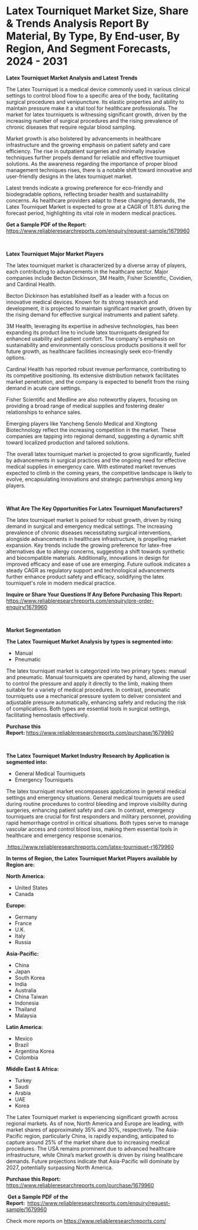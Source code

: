 <p><h1>Latex Tourniquet Market Size, Share & Trends Analysis Report By Material, By Type, By End-user, By Region, And Segment Forecasts, 2024 - 2031</h1></p><p><strong>Latex Tourniquet Market Analysis and Latest Trends</strong></p>
<p><p>The Latex Tourniquet is a medical device commonly used in various clinical settings to control blood flow to a specific area of the body, facilitating surgical procedures and venipuncture. Its elastic properties and ability to maintain pressure make it a vital tool for healthcare professionals. The market for latex tourniquets is witnessing significant growth, driven by the increasing number of surgical procedures and the rising prevalence of chronic diseases that require regular blood sampling.</p><p>Market growth is also bolstered by advancements in healthcare infrastructure and the growing emphasis on patient safety and care efficiency. The rise in outpatient surgeries and minimally invasive techniques further propels demand for reliable and effective tourniquet solutions. As the awareness regarding the importance of proper blood management techniques rises, there is a notable shift toward innovative and user-friendly designs in the latex tourniquet market.</p><p>Latest trends indicate a growing preference for eco-friendly and biodegradable options, reflecting broader health and sustainability concerns. As healthcare providers adapt to these changing demands, the Latex Tourniquet Market is expected to grow at a CAGR of 11.8% during the forecast period, highlighting its vital role in modern medical practices.</p></p>
<p><strong>Get a Sample PDF of the Report:&nbsp;</strong> <a href="https://www.reliableresearchreports.com/enquiry/request-sample/1679960?utm_campaign=1581&utm_medium=2&utm_source=Github&utm_content=ia&utm_term=28122024&utm_id=latex-tourniquet">https://www.reliableresearchreports.com/enquiry/request-sample/1679960</a></p>
<p>&nbsp;</p>
<p><strong>Latex Tourniquet Major Market Players</strong></p>
<p><p>The latex tourniquet market is characterized by a diverse array of players, each contributing to advancements in the healthcare sector. Major companies include Becton Dickinson, 3M Health, Fisher Scientific, Covidien, and Cardinal Health. </p><p>Becton Dickinson has established itself as a leader with a focus on innovative medical devices. Known for its strong research and development, it is projected to maintain significant market growth, driven by the rising demand for effective surgical instruments and patient safety. </p><p>3M Health, leveraging its expertise in adhesive technologies, has been expanding its product line to include latex tourniquets designed for enhanced usability and patient comfort. The company's emphasis on sustainability and environmentally conscious products positions it well for future growth, as healthcare facilities increasingly seek eco-friendly options.</p><p>Cardinal Health has reported robust revenue performance, contributing to its competitive positioning. Its extensive distribution network facilitates market penetration, and the company is expected to benefit from the rising demand in acute care settings.</p><p>Fisher Scientific and Medline are also noteworthy players, focusing on providing a broad range of medical supplies and fostering dealer relationships to enhance sales. </p><p>Emerging players like Yancheng Senolo Medical and Xingtong Biotechnology reflect the increasing competition in the market. These companies are tapping into regional demand, suggesting a dynamic shift toward localized production and tailored solutions.</p><p>The overall latex tourniquet market is projected to grow significantly, fueled by advancements in surgical practices and the ongoing need for effective medical supplies in emergency care. With estimated market revenues expected to climb in the coming years, the competitive landscape is likely to evolve, encapsulating innovations and strategic partnerships among key players.</p></p>
<p>&nbsp;</p>
<p><strong>What Are The Key Opportunities For Latex Tourniquet Manufacturers?</strong></p>
<p><p>The latex tourniquet market is poised for robust growth, driven by rising demand in surgical and emergency medical settings. The increasing prevalence of chronic diseases necessitating surgical interventions, alongside advancements in healthcare infrastructure, is propelling market expansion. Key trends include the growing preference for latex-free alternatives due to allergy concerns, suggesting a shift towards synthetic and biocompatible materials. Additionally, innovations in design for improved efficacy and ease of use are emerging. Future outlook indicates a steady CAGR as regulatory support and technological advancements further enhance product safety and efficacy, solidifying the latex tourniquet's role in modern medical practice.</p></p>
<p><strong>Inquire or Share Your Questions If Any Before Purchasing This Report:</strong> <a href="https://www.reliableresearchreports.com/enquiry/pre-order-enquiry/1679960?utm_campaign=1581&utm_medium=2&utm_source=Github&utm_content=ia&utm_term=28122024&utm_id=latex-tourniquet">https://www.reliableresearchreports.com/enquiry/pre-order-enquiry/1679960</a></p>
<p>&nbsp;</p>
<p><strong>Market Segmentation</strong></p>
<p><strong>The Latex Tourniquet Market Analysis by types is segmented into:</strong></p>
<p><ul><li>Manual</li><li>Pneumatic</li></ul></p>
<p><p>The latex tourniquet market is categorized into two primary types: manual and pneumatic. Manual tourniquets are operated by hand, allowing the user to control the pressure and apply it directly to the limb, making them suitable for a variety of medical procedures. In contrast, pneumatic tourniquets use a mechanical pressure system to deliver consistent and adjustable pressure automatically, enhancing safety and reducing the risk of complications. Both types are essential tools in surgical settings, facilitating hemostasis effectively.</p></p>
<p><strong>Purchase this Report:&nbsp;</strong><a href="https://www.reliableresearchreports.com/purchase/1679960?utm_campaign=1581&utm_medium=2&utm_source=Github&utm_content=ia&utm_term=28122024&utm_id=latex-tourniquet">https://www.reliableresearchreports.com/purchase/1679960</a></p>
<p>&nbsp;</p>
<p><strong>The Latex Tourniquet Market Industry Research by Application is segmented into:</strong></p>
<p><ul><li>General Medical Tourniquets</li><li>Emergency Tourniquets</li></ul></p>
<p><p>The latex tourniquet market encompasses applications in general medical settings and emergency situations. General medical tourniquets are used during routine procedures to control bleeding and improve visibility during surgeries, enhancing patient safety and care. In contrast, emergency tourniquets are crucial for first responders and military personnel, providing rapid hemorrhage control in critical situations. Both types serve to manage vascular access and control blood loss, making them essential tools in healthcare and emergency response scenarios.</p></p>
<p><a href="https://www.reliableresearchreports.com/latex-tourniquet-r1679960?utm_campaign=1581&utm_medium=2&utm_source=Github&utm_content=ia&utm_term=28122024&utm_id=latex-tourniquet">&nbsp;https://www.reliableresearchreports.com/latex-tourniquet-r1679960</a></p>
<p><strong>In terms of Region, the Latex Tourniquet Market Players available by Region are:</strong></p>
<p>
    <p> <strong> North America: </strong>
        <ul>
            <li>United States</li>
            <li>Canada</li>
        </ul>
        </p> 
    <p> <strong> Europe: </strong>
        <ul>
            <li>Germany</li>
            <li>France</li>
            <li>U.K.</li>
            <li>Italy</li>
            <li>Russia</li>
        </ul>
        </p> 
    <p> <strong> Asia-Pacific: </strong>
        <ul>
            <li>China</li>
            <li>Japan</li>
            <li>South Korea</li>
            <li>India</li>
            <li>Australia</li>
            <li>China Taiwan</li>
            <li>Indonesia</li>
            <li>Thailand</li>
            <li>Malaysia</li>
        </ul>
        </p> 
    <p> <strong> Latin America: </strong>
        <ul>
            <li>Mexico</li>
            <li>Brazil</li>
            <li>Argentina Korea</li>
            <li>Colombia</li>
        </ul>
        </p> 
    <p> <strong> Middle East & Africa: </strong>
        <ul>
            <li>Turkey</li>
            <li>Saudi</li>
            <li>Arabia</li>
            <li>UAE</li>
            <li>Korea</li>
        </ul>
    </p>
    </p>
<p><p>The Latex Tourniquet market is experiencing significant growth across regional markets. As of now, North America and Europe are leading, with market shares of approximately 35% and 30%, respectively. The Asia-Pacific region, particularly China, is rapidly expanding, anticipated to capture around 25% of the market share due to increasing medical procedures. The USA remains prominent due to advanced healthcare infrastructure, while China’s market growth is driven by rising healthcare demands. Future projections indicate that Asia-Pacific will dominate by 2027, potentially surpassing North America.</p></p>
<p><strong>Purchase this Report: </strong><a href="https://www.reliableresearchreports.com/purchase/1679960?utm_campaign=1581&utm_medium=2&utm_source=Github&utm_content=ia&utm_term=28122024&utm_id=latex-tourniquet">https://www.reliableresearchreports.com/purchase/1679960</a></p>
<p>&nbsp;<strong>Get a Sample PDF of the Report:&nbsp;&nbsp;</strong><a href="https://www.reliableresearchreports.com/enquiry/request-sample/1679960?utm_campaign=1581&utm_medium=2&utm_source=Github&utm_content=ia&utm_term=28122024&utm_id=latex-tourniquet">https://www.reliableresearchreports.com/enquiry/request-sample/1679960</a></p>
<p><strong></strong></p>
<p>Check more reports on <a href="https://www.reliableresearchreports.com/?utm_campaign=1581&utm_medium=2&utm_source=Github&utm_content=ia&utm_term=28122024&utm_id=latex-tourniquet">https://www.reliableresearchreports.com/</a></p>